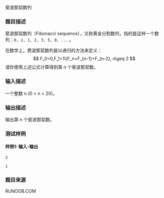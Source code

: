 斐波那契数列

### 题目描述

斐波那契数列（Fibonacci sequence），又称黄金分割数列，指的是这样一个数列：`0, 1, 1, 2, 3, 5, 8, ...`  。

在数学上，费波那契数列是以递归的方法来定义：
$$
F_0=0,F_1=1\\F_n=F_{n-1}+F_{n-2}, n\geq 2
$$
请你使用上述公式计算得到第 n 个斐波那契数。

### 输入描述

一个整数 n (0 < n < 20)。

### 输出描述

输出第 n 个斐波那契数。

### 测试样例

#### 样例1: 输入-输出

```
3
```

```
1
```

### 题目来源

RUNOOB.COM